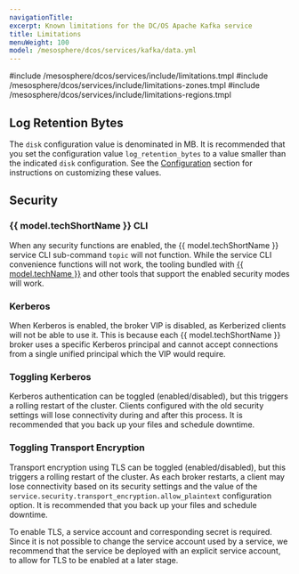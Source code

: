 ```yaml
---
navigationTitle:
excerpt: Known limitations for the DC/OS Apache Kafka service
title: Limitations
menuWeight: 100
model: /mesosphere/dcos/services/kafka/data.yml
---
```


#include /mesosphere/dcos/services/include/limitations.tmpl
#include /mesosphere/dcos/services/include/limitations-zones.tmpl
#include /mesosphere/dcos/services/include/limitations-regions.tmpl

## Log Retention Bytes

The `disk` configuration value is denominated in MB. It is recommended that you set the configuration value `log_retention_bytes` to a value smaller than the indicated `disk` configuration. See the [Configuration](../configuration/) section for instructions on customizing these values.

## Security

### {{ model.techShortName }} CLI

When any security functions are enabled, the {{ model.techShortName }} service CLI sub-command `topic` will not function. While the service CLI convenience functions will not work, the tooling bundled with [{{ model.techName }}](https://cwiki.apache.org/confluence/display/KAFKA/System+Tools) and other tools that support the enabled security modes will work.


### Kerberos

When Kerberos is enabled, the broker VIP is disabled, as Kerberized clients will not be able to use it. This is because each {{ model.techShortName }} broker uses a specific Kerberos principal and cannot accept connections from a single unified principal which the VIP would require.

### Toggling Kerberos

Kerberos authentication can be toggled (enabled/disabled), but this triggers a rolling restart of the cluster. Clients configured with the old security settings will lose connectivity during and after this process. It is recommended that you back up your files and schedule downtime. 

### Toggling Transport Encryption

Transport encryption using TLS can be toggled (enabled/disabled), but this triggers a rolling restart of the cluster. As each broker restarts, a client may lose connectivity based on its security settings and the value of the `service.security.transport_encryption.allow_plaintext` configuration option. It is recommended that you back up your files and schedule downtime.

To enable TLS, a service account and corresponding secret is required. Since it is not possible to change the service account used by a service, we recommend that the service be deployed with an explicit service account, to allow for TLS to be enabled at a later stage.
